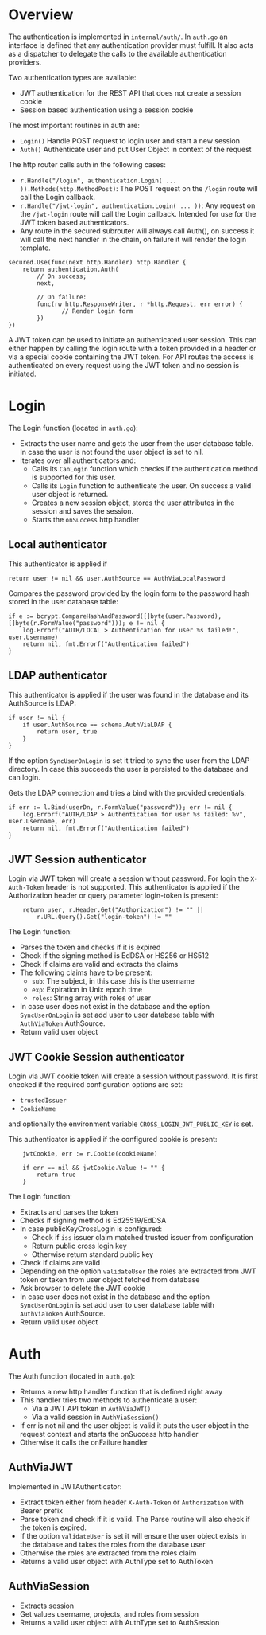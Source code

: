 # Overview

The authentication is implemented in `internal/auth/`. In `auth.go`
an interface is defined that any authentication provider must fulfill. It also
acts as a dispatcher to delegate the calls to the available authentication
providers.

Two authentication types are available:
* JWT authentication for the REST API that does not create a session cookie
* Session based authentication using a session cookie

The most important routines in auth are:
* `Login()` Handle POST request to login user and start a new session
* `Auth()`  Authenticate user and put User Object in context of the request

The http router calls auth in the following cases:
* `r.Handle("/login", authentication.Login( ... )).Methods(http.MethodPost)`:
  The POST request on the `/login` route will call the Login callback.
* `r.Handle("/jwt-login", authentication.Login( ... ))`:
  Any request on the `/jwt-login` route will call the Login callback. Intended
  for use for the JWT token based authenticators.
* Any route in the secured subrouter will always call Auth(), on success it will
  call the next handler in the chain, on failure it will render the login
  template.
```
secured.Use(func(next http.Handler) http.Handler {
	return authentication.Auth(
		// On success;
		next,

		// On failure:
		func(rw http.ResponseWriter, r *http.Request, err error) {
               // Render login form
		})
})
```

A JWT token can be used to initiate an authenticated user
session. This can either happen by calling the login route with a token
provided in a header or via a special cookie containing the JWT token.
For API routes the access is authenticated on every request using the JWT token
and no session is initiated.

# Login

The Login function (located in `auth.go`):
* Extracts the user name and gets the user from the user database table. In case the
  user is not found the user object is set to nil.
* Iterates over all authenticators and:
  - Calls its `CanLogin` function which checks if the authentication method is
    supported for this user.
  - Calls its `Login` function to authenticate the user. On success a valid user
    object is returned.
  - Creates a new session object, stores the user attributes in the session and
    saves the session.
  - Starts the `onSuccess` http handler

## Local authenticator

This authenticator is applied if 
```
return user != nil && user.AuthSource == AuthViaLocalPassword
```

Compares the password provided by the login form to the password hash stored in
the user database table:
```
if e := bcrypt.CompareHashAndPassword([]byte(user.Password), []byte(r.FormValue("password"))); e != nil {
	log.Errorf("AUTH/LOCAL > Authentication for user %s failed!", user.Username)
	return nil, fmt.Errorf("Authentication failed")
}
```

## LDAP authenticator

This authenticator is applied if the user was found in the database and its
AuthSource is LDAP:
```
if user != nil {
	if user.AuthSource == schema.AuthViaLDAP {
		return user, true
	}
} 
```

If the option `SyncUserOnLogin` is set it tried to sync the user from the LDAP
directory. In case this succeeds the user is persisted to the database and can
login.

Gets the LDAP connection and tries a bind with the provided credentials:
```
if err := l.Bind(userDn, r.FormValue("password")); err != nil {
	log.Errorf("AUTH/LDAP > Authentication for user %s failed: %v", user.Username, err)
	return nil, fmt.Errorf("Authentication failed")
}
```

## JWT Session authenticator

Login via JWT token will create a session without password.
For login the `X-Auth-Token` header is not supported. This authenticator is
applied if the Authorization header or query parameter login-token is present:
```
	return user, r.Header.Get("Authorization") != "" ||
		r.URL.Query().Get("login-token") != ""
```

The Login function:
* Parses the token and checks if it is expired
* Check if the signing method is EdDSA or HS256 or HS512
* Check if claims are valid and extracts the claims
* The following claims have to be present:
   - `sub`: The subject, in this case this is the username
   - `exp`: Expiration in Unix epoch time
   - `roles`: String array with roles of user
* In case user does not exist in the database and the option `SyncUserOnLogin`
  is set add user to user database table with `AuthViaToken` AuthSource.
* Return valid user object

## JWT Cookie Session authenticator

Login via JWT cookie token will create a session without password.
It is first checked if the required configuration options are set:
* `trustedIssuer`
* `CookieName`

and optionally the environment variable `CROSS_LOGIN_JWT_PUBLIC_KEY` is set.

This authenticator is applied if the configured cookie is present:
```
	jwtCookie, err := r.Cookie(cookieName)

	if err == nil && jwtCookie.Value != "" {
		return true
	}
```

The Login function:
* Extracts and parses the token
* Checks if signing method is Ed25519/EdDSA 
* In case publicKeyCrossLogin is configured:
   - Check if `iss` issuer claim matched trusted issuer from configuration
   - Return public cross login key
   - Otherwise return standard public key
* Check if claims are valid
* Depending on the option `validateUser` the roles are
  extracted from JWT token or taken from user object fetched from database
* Ask browser to delete the JWT cookie
* In case user does not exist in the database and the option `SyncUserOnLogin`
  is set add user to user database table with `AuthViaToken` AuthSource.
* Return valid user object

# Auth

The Auth function (located in `auth.go`):
* Returns a new http handler function that is defined right away
* This handler tries two methods to authenticate a user:
   - Via a JWT API token in `AuthViaJWT()`
   - Via a valid session in `AuthViaSession()`
* If err is not nil and the user object is valid it puts the user object in the
  request context and starts the onSuccess http handler
* Otherwise it calls the onFailure handler

## AuthViaJWT

Implemented in JWTAuthenticator:
* Extract token either from header `X-Auth-Token` or `Authorization` with Bearer
  prefix
* Parse token and check if it is valid. The Parse routine will also check if the
  token is expired.
* If the option `validateUser` is set it will ensure the
  user object exists in the database and takes the roles from the database user
* Otherwise the roles are extracted from the roles claim
* Returns a valid user object with AuthType set to AuthToken

## AuthViaSession

* Extracts session
* Get values username, projects, and roles from session
* Returns a valid user object with AuthType set to AuthSession
